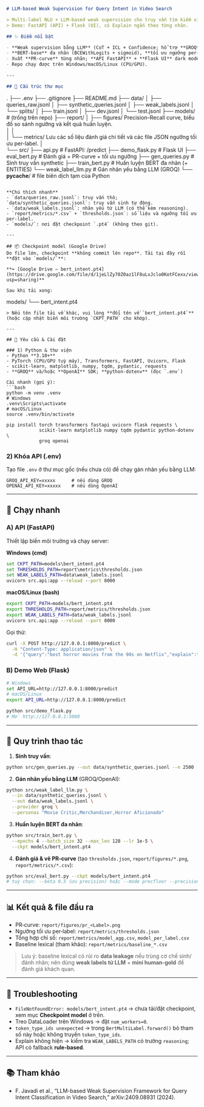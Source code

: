 ```markdown
# LLM-based Weak Supervision for Query Intent in Video Search

> Multi‑label NLU + LLM‑based weak supervision cho truy vấn tìm kiếm video.  
> Demo: FastAPI (API) + Flask (UI), có Explain ngắn theo từng nhãn.

## ✨ Điểm nổi bật

- **Weak supervision bằng LLM** (CoT + ICL + Confidence; hỗ trợ **GROQ**/**OpenAI**).
- **BERT-base** đa nhãn (BCEWithLogits + sigmoid), **tối ưu ngưỡng per‑label** trên dev.
- Xuất **PR‑curve** từng nhãn; **API FastAPI** + **Flask UI** dark mode, có **Explain**.
- Repo chạy được trên Windows/macOS/Linux (CPU/GPU).

---

## 📁 Cấu trúc thư mục
```

.
├── .env
├── .gitignore
├── README.md
├── data/
│ ├── queries_raw.jsonl
│ ├── synthetic_queries.jsonl
│ ├── weak_labels.jsonl
│ └── splits/
│ ├── train.jsonl
│ ├── dev.jsonl
│ └── test.jsonl
├── models/ # (trống trên repo)
├── report/
│ ├── figures/ Precision–Recall curve, biểu đồ so sánh ngưỡng và kết quả huấn luyện.  
│ │  
│ └── metrics/ Lưu các số liệu đánh giá chi tiết và các file JSON ngưỡng tối ưu per-label.
│  
└── src/
├── api.py # FastAPI: /predict
├── demo_flask.py # Flask UI
├── eval_bert.py # Đánh giá + PR-curve + tối ưu ngưỡng
├── gen_queries.py # Sinh truy vấn synthetic
├── train_bert.py # Huấn luyện BERT đa nhãn (+ ENTITIES)
└── weak_label_llm.py # Gán nhãn yếu bằng LLM (GROQ)
└── **pycache**/ # file biên dịch tạm của Python

```

**Chú thích nhanh**
- `data/queries_raw.jsonl`: truy vấn thô; `data/synthetic_queries.jsonl`: truy vấn sinh tự động.
- `data/weak_labels.jsonl`: nhãn yếu từ LLM (có thể kèm reasoning).
- `report/metrics/*.csv` + `thresholds.json`: số liệu và ngưỡng tối ưu per‑label.
- `models/`: nơi đặt checkpoint `.pt4` (không theo git).

---

## 📦 Checkpoint model (Google Drive)
Do file lớn, checkpoint **không commit lên repo**. Tải tại đây rồi **đặt vào `models/`**:

**➡️ [Google Drive – bert_intent.pt4](https://drive.google.com/file/d/1jeLlZy70Z0az1lF8uLxJclo0KotFCexx/view?usp=sharing)**

Sau khi tải xong:
```

models/
└── bert_intent.pt4

````
> Nếu tên file tải về khác, vui lòng **đổi tên về `bert_intent.pt4`** (hoặc cập nhật biến môi trường `CKPT_PATH` cho khớp).

---

## 🔧 Yêu cầu & Cài đặt

### 1) Python & thư viện
- Python **3.10+**
- PyTorch (CPU/GPU tuỳ máy), Transformers, FastAPI, Uvicorn, Flask
- scikit‑learn, matplotlib, numpy, tqdm, pydantic, requests
- **GROQ** và/hoặc **OpenAI** SDK; **python‑dotenv** (đọc `.env`)

Cài nhanh (gợi ý):
```bash
python -m venv .venv
# Windows
.venv\Scripts\activate
# macOS/Linux
source .venv/bin/activate

pip install torch transformers fastapi uvicorn flask requests \
            scikit-learn matplotlib numpy tqdm pydantic python-dotenv \
            groq openai
````

### 2) Khóa API (.env)

Tạo file `.env` ở thư mục gốc (nếu chưa có) để chạy gán nhãn yếu bằng LLM:

```
GROQ_API_KEY=xxxxx      # nếu dùng GROQ
OPENAI_API_KEY=xxxxx    # nếu dùng OpenAI
```

---

## 🚀 Chạy nhanh

### A) API (FastAPI)

Thiết lập biến môi trường và chạy server:

**Windows (cmd)**

```cmd
set CKPT_PATH=models\bert_intent.pt4
set THRESHOLDS_PATH=report\metrics\thresholds.json
set WEAK_LABELS_PATH=data\weak_labels.jsonl
uvicorn src.api:app --reload --port 8000
```

**macOS/Linux (bash)**

```bash
export CKPT_PATH=models/bert_intent.pt4
export THRESHOLDS_PATH=report/metrics/thresholds.json
export WEAK_LABELS_PATH=data/weak_labels.jsonl
uvicorn src.api:app --reload --port 8000
```

Gọi thử:

```bash
curl -X POST http://127.0.0.1:8000/predict \
  -H "Content-Type: application/json" \
  -d '{"query":"best horror movies from the 90s on Netflix","explain":true,"explain_source":"rule"}'
```

### B) Demo Web (Flask)

```bash
# Windows
set API_URL=http://127.0.0.1:8000/predict
# macOS/Linux
export API_URL=http://127.0.0.1:8000/predict

python src/demo_flask.py
# Mở http://127.0.0.1:5000
```

---

## 🧪 Quy trình thao tác

1. **Sinh truy vấn**:

```bash
python src/gen_queries.py --out data/synthetic_queries.jsonl --n 2500
```

2. **Gán nhãn yếu bằng LLM** (GROQ/OpenAI):

```bash
python src/weak_label_llm.py \
  --in data/synthetic_queries.jsonl \
  --out data/weak_labels.jsonl \
  --provider groq \
  --personas "Movie Critic,Merchandiser,Horror Aficionado"
```

3. **Huấn luyện BERT đa nhãn**:

```bash
python src/train_bert.py \
  --epochs 4 --batch_size 32 --max_len 128 --lr 1e-5 \
  --ckpt models/bert_intent.pt4
```

4. **Đánh giá & vẽ PR‑curve** (tạo `thresholds.json`, `report/figures/*.png`, `report/metrics/*.csv`):

```bash
python src/eval_bert.py --ckpt models/bert_intent.pt4
# tuỳ chọn: --beta 0.5 (ưu precision) hoặc --mode precfloor --precision_floor 0.8
```

---

## 📊 Kết quả & file đầu ra

- PR‑curve: `report/figures/pr_<Label>.png`
- Ngưỡng tối ưu per‑label: `report/metrics/thresholds.json`
- Tổng hợp chỉ số: `report/metrics/model_agg.csv`, `model_per_label.csv`
- Baseline lexical (tham khảo): `report/metrics/baseline_*.csv`

> Lưu ý: baseline lexical có rủi ro **data leakage** nếu trùng cơ chế sinh/đánh nhãn; nên dùng **weak labels từ LLM** + **mini human‑gold** để đánh giá khách quan.

---

## 🧩 Troubleshooting

- `FileNotFoundError: models/bert_intent.pt4` → chưa tải/đặt checkpoint, xem mục **Checkpoint model** ở trên.
- Treo DataLoader trên Windows → đặt `num_workers=0`.
- `token_type_ids unexpected` → trong `BertMultiLabel.forward()` bỏ tham số này hoặc không truyền `token_type_ids`.
- Explain không hiện → kiểm tra `WEAK_LABELS_PATH` có trường `reasoning`; API có fallback **rule‑based**.

---

## 📚 Tham khảo

- F. Javadi et al., “LLM-based Weak Supervision Framework for Query Intent Classification in Video Search,” arXiv:2409.08931 (2024).

```

```
